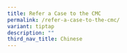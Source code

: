 ```yaml
---
title: Refer a Case to the CMC
permalink: /refer-a-case-to-the-cmc/
variant: tiptap
description: ""
third_nav_title: Chinese
---
```

